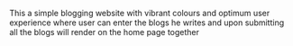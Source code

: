 This  a simple blogging website with vibrant colours and optimum user experience where user can enter the blogs he writes and upon submitting all the blogs will render on the home page together
